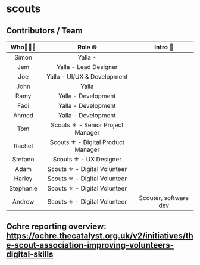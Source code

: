 # scouts



## Contributors / Team

| Who🧍‍♀️🧍       | Role 🌐     | Intro 💬 |
| :-------------: | :----------: | :-----------: |
| Simon | Yalla - | |
| Jem | Yalla - Lead Designer | |
| Joe | Yalla - UI/UX & Development | |
| John | Yalla | |
| Ramy | Yalla - Development | 
| Fadi | Yalla - Development |
| Ahmed | Yalla - Development |
| Tom | Scouts ⚜️ - Senior Project Manager | |
| Rachel | Scouts ⚜️ - Digital Product Manager | |
| Stefano | Scouts ⚜️ - UX Designer | |
| Adam | Scouts ⚜️ - Digital Volunteer | |
| Harley | Scouts ⚜️ - Digital Volunteer | | 
| Stephanie | Scouts ⚜️ - Digital Volunteer | |
| Andrew | Scouts ⚜️ - Digital Volunteer | Scouter, software dev   |


## Ochre reporting overview: https://ochre.thecatalyst.org.uk/v2/initiatives/the-scout-association-improving-volunteers-digital-skills
